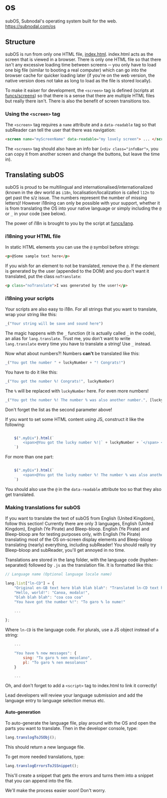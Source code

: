 # os
subOS, Subnodal's operating system built for the web. https://subnodal.com/os

## Structure
subOS is run from only one HTML file, [index.html](https://github.com/Subnodal/os/blob/master/index.html). index.html acts as the screen
that is viewed in a browser. There is only one HTML file so that there isn't
any excessive loading time between screens ─ you only have to load one big file
(similar to booting a real computer) which can go into the browser cache for
quicker loading later (if you're on the web version, the native version
does not take as long to load as the file is stored locally).

To make it eaiser for development, the `<screen>` tag is defined (scripts at [funcs/screens](https://github.com/Subnodal/os/tree/master/funcs/screens)) so that there is a sense that there are multiple HTML files but
really there isn't. There is also the benefit of screen transitions too.

### Using the `<screen>` tag
The `<screen>` tag requires a `name` attribute and a `data-readable` tag so
that subReader can tell the user that there was navigation:

```html
<screen name="myScreenName" data-readable="my lovely screen"> ... </screen>
```

The `<screen>` tag should also have an info bar (`<div class="infoBar">`, you
can copy it from another screen and change the buttons, but leave the time in).

## Translating subOS
subOS is proud to be multilingual and internationalised/internationalized
(known in the dev world as `i18n`, localisation/localization is called `l12n`
to get past the s/z issue. The numbers represent the number of missing
letters)! However i18ning can only be possible with your support, whether it is
from translating the OS into your native language or simply including the `@`
or `_` in your code (see below).

The power of i18n is brought to you by the script at [funcs/lang](https://github.com/Subnodal/os/tree/master/funcs/lang).

### i18ning your HTML file
In static HTML elements you can use the `@` symbol before strings:

```html
<p>@Some sample text here</p>
```

If you wish for an element to not be translated, remove the `@`. If the element
is generated by the user (appended to the DOM) and you don't want it
translated, put the class `noTranslate`:

```html
<p class="noTranslate">I was generated by the user!</p>
```

### i18ning your scripts
Your scripts are also easy to i18n. For all strings that you want to translate,
wrap your string like this:

```js
_("Your string will be save and sound here")
```

The magic happens with the `_` function (it is actually called `_` in the
code), an alias for `lang.translate`. Trust me, you don't want to write
`lang.translate` every time you have to translate a string! Use `_` instead.

Now what about numbers?! Numbers **can't** be translated like this:

```js
_("You got the number " + luckyNumber + "! Congrats!")
```

You have to do it like this:

```js
_("You got the number %! Congrats!", luckyNumber)
```

The `%` will be replaced with `luckyNumber` here. For even more numbers!

```js
_("You got the number %! The number % was also another number.", [luckyNumber, otherNumber])
```

Don't forget the list as the second parameter above!

If you want to set some HTML content using JS, construct it like the following:

```js

    $(".myDiv").html(`
        <span>@You got the lucky number %!|` + luckyNumber + `</span> <a>Something else</a>
    `)

```

For more than one part:

```js

    $(".myDiv").html(`
        <span>@You got the lucky number %! The number % was also another number.|` + luckyNumber + `,` + otherNumber + `</span> <a>Something else entirely</a>
    `)

```

You should also use the `@` in the `data-readable` attribute too so that they
also get translated.

### Making translations for subOS
If you want to translate the text of subOS from English (United Kingdom),
follow this section! Currently there are only 3 languages, English (United
Kingdom), English (Ye Pirate) and Bleep-bloop. English (Ye Pirate) and
Bleep-bloop are for testing purposes only, with English (Ye Pirate) translating
most of the OS on-screen display elements and Bleep-bloop translating (nearly)
everything, including subReader! You should really try Bleep-bloop and
subReader, you'll get annoyed in no time.

Translations are stored in the lang folder, with the language code
(hyphen-separated) followed by `.js` as the translation file. It is formatted
like this:

```js
// Language name (Optional language locale name)

lang.list["ln-CD"] = {
    "Original en-GB text here blah blah blah": "Translated ln-CD text here blah blah blah",
    "Hello, world!": "Canoa, modalo!",
    "blah blah blah": "coa coa coa"
    "You have got the number %!": "To garo % lo nume!"
    
    ...

};
```

Where `ln-CD` is the language code. For plurals, use a JS object instead of a
string:

```js
    ...

    "You have % new messages": {
        sing: "To garo % nen mesolano",
        pl: "To garo % nen mesolanos"
    }

    ...
```

Oh, and don't forget to add a `<script>` tag to index.html to link it correctly!

Lead developers will review your language submission and add the language entry
to language selection menus etc.

#### Auto-generation
To auto-generate the language file, play around with the OS and open the parts
you want to translate. Then in the developer console, type:

```js
lang.translogToJSObj();
```

This should return a new language file.

To get more needed translations, type:

```js
lang.translogErrorsToJSSnippet();
```

This'll create a snippet that gets the errors and turns them into a snippet
that you can append into the file.

We'll make the process easier soon! Don't worry.